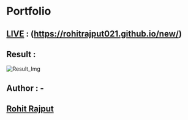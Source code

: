 # Portfolio
## [LIVE](https://rohitrajput021.github.io/new/) : (https://rohitrajput021.github.io/new/)
## Result :

![Result_Img](https://github.com/RohitRajput021/new/assets/142662442/a48520f3-26a5-49eb-bb3d-2efda55626f5)

## Author : -

## [Rohit Rajput](https://github.com/RohitRajput021)
